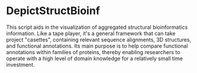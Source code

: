 # DepictStructBioinf

This script aids in the visualization of aggregated structural bioinformatics information. Like a tape player, it's a general framework that can take project "casettes", containing relevant sequence alignments, 3D structures, and functional annotations. Its main purpose is to help compare functional annotations within families of proteins, thereby enabling researchers to operate with a high level of domain knowledge for a relatively small time investment.

